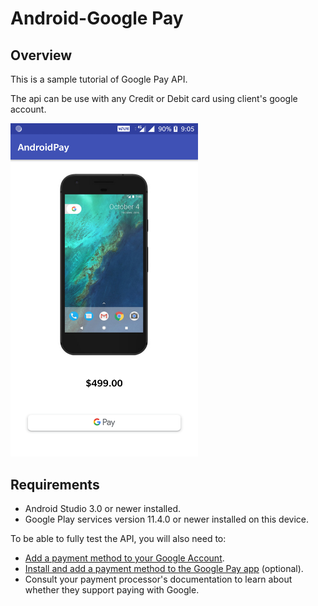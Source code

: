 # Android-Google Pay

## Overview
This is a sample tutorial of Google Pay API.

The api can be use with any Credit or Debit card using client's google account.

<img src="/Screenshots/01.png" width="300">

## Requirements

-   Android Studio 3.0 or newer installed.
-   Google Play services version 11.4.0 or newer installed on this device.

To be able to fully test the API, you will also need to:

-   [Add a payment method to your Google Account](https://support.google.com/payments/answer/6220309).
-   [Install and add a payment method to the Google Pay app](https://support.google.com/pay/answer/6289372) (optional).
-   Consult your payment processor's documentation to learn about whether they support paying with Google.
